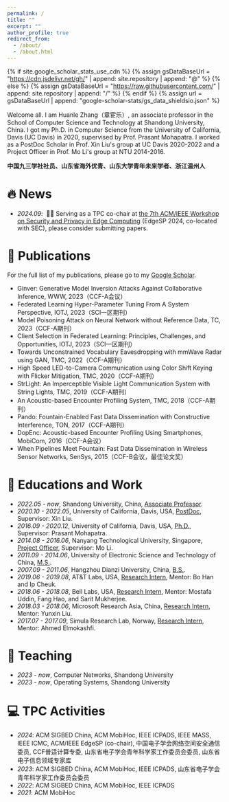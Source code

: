 ```yaml
---
permalink: /
title: ""
excerpt: ""
author_profile: true
redirect_from: 
  - /about/
  - /about.html
---
```


{% if site.google_scholar_stats_use_cdn %}
{% assign gsDataBaseUrl = "https://cdn.jsdelivr.net/gh/" | append: site.repository | append: "@" %}
{% else %}
{% assign gsDataBaseUrl = "https://raw.githubusercontent.com/" | append: site.repository | append: "/" %}
{% endif %}
{% assign url = gsDataBaseUrl | append: "google-scholar-stats/gs_data_shieldsio.json" %}

<span class='anchor' id='about-me'></span>

Welcome all. I am Huanle Zhang（章宦乐）, an associate professor in the School of Computer Science and Technology at Shandong University, China.
I got my Ph.D. in Computer Science from the University of California, Davis (UC Davis) in 2020, supervised by Prof. Prasant Mohapatra.
I worked as a PostDoc Scholar in Prof. Xin Liu's group at UC Davis 2020-2022 and a Project Officer in Prof. Mo Li's group at NTU 2014-2016.

**中国九三学社社员、山东省海外优青、山东大学青年未来学者、浙江温州人**


# 🔥 News
- *2024.09*: &nbsp;🎉🎉 Serving as a TPC co-chair at [the 7th ACM/IEEE Workshop on Security and Privacy in Edge Computing](https://acm-ieee-sec.org/2024/interact_security.php) (EdgeSP 2024, co-located with SEC), please consider submitting papers. 


# 📝 Publications 

For the full list of my publications, please go to my [Google Scholar](https://scholar.google.com/citations?user=Xm4NYnsAAAAJ).

- Ginver: Generative Model Inversion Attacks Against Collaborative Inference, WWW, 2023（CCF-A会议）
- Federated Learning Hyper-Parameter Tuning From A System Perspective, IOTJ, 2023（SCI一区期刊）
- Model Poisoning Attack on Neural Network without Reference Data, TC, 2023（CCF-A期刊）
- Client Selection in Federated Learning: Principles, Challenges, and Opportunities, IOTJ, 2023（SCI一区期刊）
- Towards Unconstrained Vocabulary Eavesdropping with mmWave Radar using GAN, TMC, 2022（CCF-A期刊）
- High Speed LED-to-Camera Communication using Color Shift Keying with Flicker Mitigation, TMC, 2020（CCF-A期刊）
- StrLight: An Imperceptible Visible Light Communication System with String Lights, TMC, 2019（CCF-A期刊）
- An Acoustic-based Encounter Profiling System, TMC, 2018（CCF-A期刊）
- Pando: Fountain-Enabled Fast Data Dissemination with Constructive Interference, TON, 2017（CCF-A期刊）
- DopEnc: Acoustic-based Encounter Profiling Using Smartphones, MobiCom, 2016（CCF-A会议）
- When Pipelines Meet Fountain: Fast Data Dissemination in Wireless Sensor Networks, SenSys, 2015（CCF-B会议，最佳论文奖）


# 📖 Educations and Work
- *2022.05 -  now*, Shandong University, China, <u>Associate Professor</u>. 
- *2020.10 - 2022.05*, University of California, Davis, USA, <u>PostDoc</u>, Supervisor: Xin Liu. 
- *2016.09 - 2020.12*, University of California, Davis, USA, <u>Ph.D.</u>, Supervisor: Prasant Mohapatra. 
- *2014.08 - 2016.06*, Nanyang Technological University, Singapore, <u>Project Officer</u>, Supervisor: Mo Li.
- *2011.09 - 2014.06*, University of Electronic Science and Technology of China, <u>M.S.</u>.
- *2007.09 - 2011.06*, Hangzhou Dianzi University, China, <u>B.S.</u>.
- *2019.06 - 2019.08*, AT&T Labs, USA, <u>Research Intern</u>, Mentor: Bo Han and Ip Cheuk.
- *2018.06 - 2018.08*, Bell Labs, USA, <u>Research Intern</u>, Mentor: Mostafa Uddin, Fang Hao, and Sarit Mukherjee.
- *2018.03 - 2018.06*, Microsoft Research Asia, China, <u>Research Intern</u>, Mentor: Yunxin Liu.
- *2017.07 - 2017.09*, Simula Research Lab, Norway,  <u>Research Intern</u>, Mentor: Ahmed Elmokashfi.


# 🔭 Teaching
- *2023 - now*, Computer Networks, Shandong University
- *2023 - now*, Operating Systems, Shandong University


# 💻 TPC Activities

- *2024*: ACM SIGBED China, ACM MobiHoc, IEEE ICPADS, IEEE MASS, IEEE ICMC, ACM/IEEE EdgeSP (co-chair), 中国电子学会网络空间安全通信委员, CCF普适计算专委, 山东省电子学会青年科学家工作委员会委员, 山东省电子信息领域专家库
- *2023*: ACM SIGBED China, ACM MobiHoc, IEEE ICPADS, 山东省电子学会青年科学家工作委员会委员
- *2022*: ACM SIGBED China, ACM MobiHoc, IEEE ICPADS
- *2021*: ACM MobiHoc